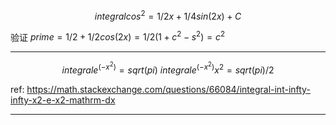 
$$integral cos^2 = 1 / 2 x + 1 / 4 sin(2x) + C$$

验证 $prime = 1 / 2  + 1 / 2 cos (2x) = 1 / 2 (1 + c^2 - s^2) = c^2$

---

$$
integral e^(-x ^ 2) = sqrt(pi) \
integral e^(-x^2)x^2 = sqrt(pi) / 2
$$

ref: https://math.stackexchange.com/questions/66084/integral-int-infty-infty-x2-e-x2-mathrm-dx

---

